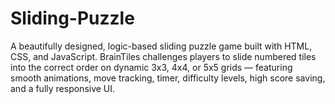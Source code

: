 # Sliding-Puzzle
A beautifully designed, logic-based sliding puzzle game built with HTML, CSS, and JavaScript. BrainTiles challenges players to slide numbered tiles into the correct order on dynamic 3x3, 4x4, or 5x5 grids — featuring smooth animations, move tracking, timer, difficulty levels, high score saving, and a fully responsive UI.
